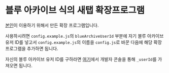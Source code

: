 # 블루 아카이브 식의 새탭 확장프로그램
[본인](https://github.com/dytroc)이 이용하기 위해서 만든 확장 프로그램입니다.

사용하시려면 `config.example.js`의 `blueArchiveUserId` 부분에 자기 블루 아카이브 유저 ID를 넣고서 `config.example.js`의 이름을 `config.js`로 바꾼 다음에 해당 확장프로그램을 추가하면 됩니다.

자신의 블루 아카이브 유저 ID를 구하라면 [여기](https://forum.nexon.com/bluearchive/)에서 개발자 콘솔을 통해 `_userId`를 가져오면 됩니다.